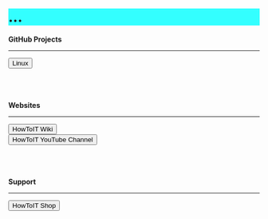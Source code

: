 <html>
  <head>
    <h1 style="background-color:rgb(51, 255, 255);">...</h1>
    <title>Title of the document</title>
  </head>
  <body>
    <p><b>GitHub Projects</b></p>
   <hr>
   <button class="btn btn-success" onclick=" window.open('https://github.com/LoadingStill/Linux')','_blank')"> Linux </button>
   <br><br><br><br>
   <p><b>Websites</b></p>
   <hr>
   <button class="btn btn-success" onclick=" window.open('https://www.howtoit.wiki','_blank')"> HowToIT Wiki</button> 
  <br>
   <button class="btn btn-success" onclick=" window.open('https://www.youtube.com/channel/UCUzFtzmd4sLHOVTDylEoygQ','_blank')"> HowToIT YouTube Channel</button>
  <br><br><br><br>
   <p><b>Support</b></p>
   <hr>
   <button class="btn btn-success" onclick=" window.open('https://www.howtoit.shop','_blank')"> HowToIT Shop</button>
  </body>
</html>
